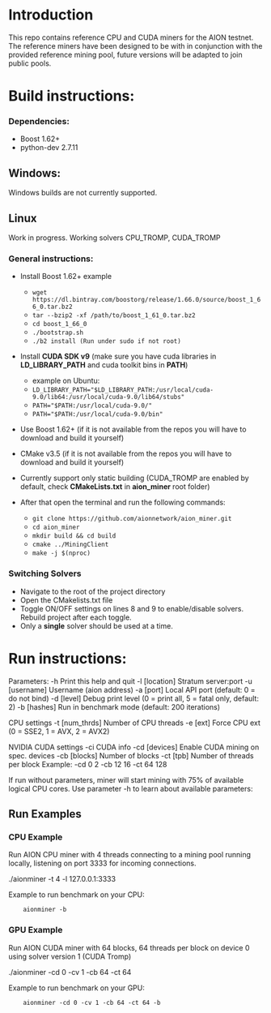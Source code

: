 # Introduction

This repo contains reference CPU and CUDA miners for the AION testnet. The reference miners have been designed to be with in conjunction with the provided reference mining pool, future versions will be adapted to join public pools. 

# Build instructions:

### Dependencies:
  - Boost 1.62+
  - python-dev 2.7.11

## Windows:

Windows builds are not currently supported.

## Linux
Work in progress.
Working solvers CPU_TROMP, CUDA_TROMP

### General instructions:
  - Install Boost 1.62+ example
    - `wget https://dl.bintray.com/boostorg/release/1.66.0/source/boost_1_66_0.tar.bz2`
    - `tar --bzip2 -xf /path/to/boost_1_61_0.tar.bz2`
    - `cd boost_1_66_0`
    - `./bootstrap.sh`
    - `./b2 install (Run under sudo if not root)`
  - Install **CUDA SDK v9** (make sure you have cuda libraries in **LD_LIBRARY_PATH** and cuda toolkit bins in **PATH**)
    - example on Ubuntu:
    - `LD_LIBRARY_PATH="$LD_LIBRARY_PATH:/usr/local/cuda-9.0/lib64:/usr/local/cuda-9.0/lib64/stubs"`
    - `PATH="$PATH:/usr/local/cuda-9.0/"`
    - `PATH="$PATH:/usr/local/cuda-9.0/bin"`

  - Use Boost 1.62+ (if it is not available from the repos you will have to download and build it yourself)
  - CMake v3.5 (if it is not available from the repos you will have to download and build it yourself)
  - Currently support only static building (CUDA_TROMP are enabled by default, check **CMakeLists.txt** in **aion_miner** root folder)

  - After that open the terminal and run the following commands:
    - `git clone https://github.com/aionnetwork/aion_miner.git`
    - `cd aion_miner`
    - `mkdir build && cd build`
    - `cmake ../MiningClient`
    - `make -j $(nproc)`

### Switching Solvers

- Navigate to the root of the project directory
- Open the CMakelists.txt file
- Toggle ON/OFF settings on lines 8 and 9 to enable/disable solvers. Rebuild project after each toggle.
- Only a **single** solver should be used at a time.

# Run instructions:

Parameters: 
	-h		Print this help and quit
	-l [location]	Stratum server:port
	-u [username]	Username (aion address)
	-a [port]	Local API port (default: 0 = do not bind)
	-d [level]	Debug print level (0 = print all, 5 = fatal only, default: 2)
	-b [hashes]	Run in benchmark mode (default: 200 iterations)

CPU settings
	-t [num_thrds]	Number of CPU threads
	-e [ext]	Force CPU ext (0 = SSE2, 1 = AVX, 2 = AVX2)

NVIDIA CUDA settings
	-ci		CUDA info
	-cd [devices]	Enable CUDA mining on spec. devices
	-cb [blocks]	Number of blocks
	-ct [tpb]	Number of threads per block
Example: -cd 0 2 -cb 12 16 -ct 64 128

If run without parameters, miner will start mining with 75% of available logical CPU cores. Use parameter -h to learn about available parameters:

## Run Examples

### CPU Example

Run AION CPU miner with 4 threads connecting to a mining pool running locally, listening on port 3333 for incoming connections.

./aionminer -t 4 -l 127.0.0.1:3333

Example to run benchmark on your CPU:

        aionminer -b

### GPU Example

Run AION CUDA miner with 64 blocks, 64 threads per block on device 0 using solver version 1 (CUDA Tromp)

./aionminer -cd 0 -cv 1 -cb 64 -ct 64 

Example to run benchmark on your GPU:

        aionminer -cd 0 -cv 1 -cb 64 -ct 64 -b



        

